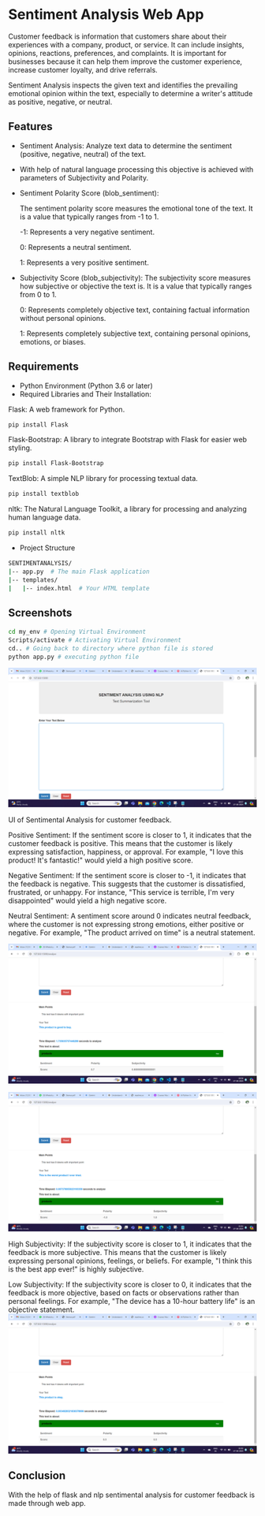 
# Sentiment Analysis Web App

Customer feedback is information that customers share about their experiences with a company, product, or service. It can include insights, opinions, reactions, preferences, and complaints. It is important for businesses because it can help them improve the customer experience, increase customer loyalty, and drive referrals.

Sentiment Analysis inspects the given text and identifies the prevailing emotional opinion within the text, especially to determine a writer's attitude as positive, negative, or neutral.

## Features

* Sentiment Analysis: Analyze text data to determine the sentiment (positive, negative, neutral) of the text.

* With help of natural language processing this objective is achieved with parameters of Subjectivity and Polarity.

* Sentiment Polarity Score (blob_sentiment):
    
    The sentiment polarity score measures the emotional tone of the text. It is a value that typically ranges from -1 to 1.

    -1: Represents a very negative sentiment.

    0: Represents a neutral sentiment.

    1: Represents a very positive sentiment.

* Subjectivity Score (blob_subjectivity):
    The subjectivity score measures how subjective or objective the text is. It is a value that typically ranges from 0 to 1.

    0: Represents completely objective text, containing factual information without personal opinions.
    
    1: Represents completely subjective text, containing personal opinions, emotions, or biases.

## Requirements

* Python Environment (Python 3.6 or later)
* Required Libraries and Their Installation:

Flask: A web framework for Python.
```bash
pip install Flask
```
Flask-Bootstrap: A library to integrate Bootstrap with Flask for easier web styling.
```bash
pip install Flask-Bootstrap
```
TextBlob: A simple NLP library for processing textual data.
```bash
pip install textblob
```
nltk: The Natural Language Toolkit, a library for processing and analyzing human language data.
```bash
pip install nltk
```

* Project Structure

```bash
SENTIMENTANALYSIS/
|-- app.py  # The main Flask application
|-- templates/
|   |-- index.html  # Your HTML template
```

## Screenshots

```bash
cd my_env # Opening Virtual Environment
Scripts/activate # Activating Virtual Environment
cd.. # Going back to directory where python file is stored
python app.py # executing python file
```

![alt text](1.png)

UI of Sentimental Analysis for customer feedback.

Positive Sentiment: If the sentiment score is closer to 1, it indicates that the customer feedback is positive. This means that the customer is likely expressing satisfaction, happiness, or approval. For example, "I love this product! It's fantastic!" would yield a high positive score.

Negative Sentiment: If the sentiment score is closer to -1, it indicates that the feedback is negative. This suggests that the customer is dissatisfied, frustrated, or unhappy. For instance, "This service is terrible, I'm very disappointed" would yield a high negative score.

Neutral Sentiment: A sentiment score around 0 indicates neutral feedback, where the customer is not expressing strong emotions, either positive or negative. For example, "The product arrived on time" is a neutral statement. 

![alt text](2.png)

![alt text](3.png)


High Subjectivity: If the subjectivity score is closer to 1, it indicates that the feedback is more subjective. This means that the customer is likely expressing personal opinions, feelings, or beliefs. For example, "I think this is the best app ever!" is highly subjective.

Low Subjectivity: If the subjectivity score is closer to 0, it indicates that the feedback is more objective, based on facts or observations rather than personal feelings. For example, "The device has a 10-hour battery life" is an objective statement.
![alt text](4.png)


## Conclusion

With the help of flask and nlp sentimental analysis for customer feedback is made through web app.